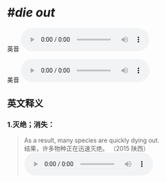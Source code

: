 # ***\#die out*** 
英音
<audio src="./media/die out1.aac" controls="controls"></audio>

美音
<audio src="./media/die out2.aac" controls="controls"></audio>



  

英文释义
---
### 1.**灭绝；消失：**  

 > As a result, many species are quickly dying out.   
 > 结果，许多物种正在迅速灭绝。  （2015 陕西）  
<audio src="./media/P131 die out.aac" controls="controls"></audio>


